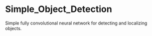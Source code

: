 # Simple_Object_Detection
Simple fully convolutional neural network for detecting and localizing objects.
